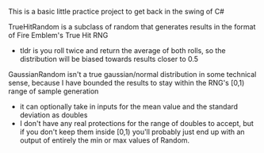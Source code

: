This is a basic little practice project to get back in the swing of C#

TrueHitRandom is a subclass of random that generates results in the format of Fire Emblem's True Hit RNG
- tldr is you roll twice and return the average of both rolls, so the distribution will be biased towards results closer to 0.5 

GaussianRandom isn't a true gaussian/normal distribution in some technical sense, because I have bounded the results to stay within the RNG's [0,1) range of sample generation
- it can optionally take in inputs for the mean value and the standard deviation as doubles 
- I don't have any real protections for the range of doubles to accept, but if you don't keep them inside [0,1) you'll probably just end up with an output of entirely the min or max values of Random.